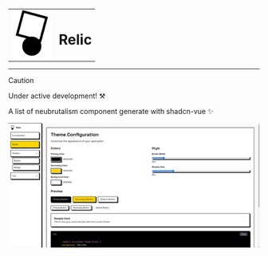 <div align="center">
  <table border="0" align="center">
    <tr>
      <td align="center"><img src="https://raw.githubusercontent.com/Abizrh/relic/main/public/logo.svg" height="96"/></td>
      <td align="center"><h1>Relic</h1></td>
    </tr>
  </table>
</div>
<hr/>


> [!CAUTION]
> Under active development! ⚒️


A list of neubrutalism component generate with shadcn-vue ✨


![hero](https://raw.githubusercontent.com/Abizrh/relic/main/public/hero.png)
